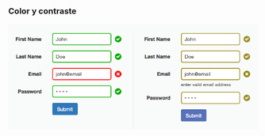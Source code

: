 ### Color y contraste

![Formulario accesible](media/accessible_form.png) <!-- .element: style="height: 350px;" --> 